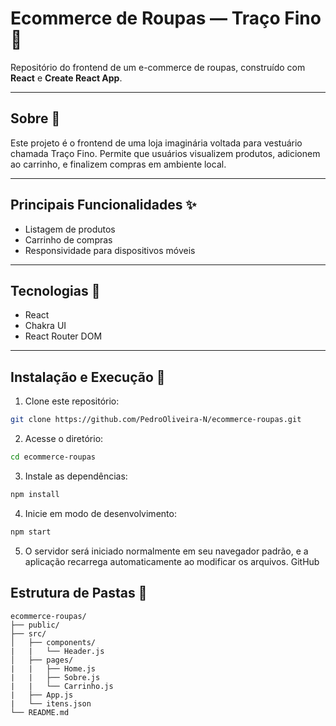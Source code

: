 # Ecommerce de Roupas — Traço Fino 👔

Repositório do frontend de um e-commerce de roupas, construído com **React** e **Create React App**.  

---

## Sobre 👤

Este projeto é o frontend de uma loja imaginária voltada para vestuário chamada Traço Fino. Permite que usuários visualizem produtos, adicionem ao carrinho, e finalizem compras em ambiente local.  

---

## Principais Funcionalidades ✨

- Listagem de produtos   
- Carrinho de compras  
- Responsividade para dispositivos móveis  

---

## Tecnologias 🧪

- React  
- Chakra UI  
- React Router DOM

---

## Instalação e Execução 🧼

1. Clone este repositório:  
  ```bash
  git clone https://github.com/PedroOliveira-N/ecommerce-roupas.git
  ```

2. Acesse o diretório:
  ```bash
  cd ecommerce-roupas
  ```

3. Instale as dependências:
  ```bash
  npm install
  ```

4. Inicie em modo de desenvolvimento:
  ```bash
  npm start
  ```

5. O servidor será iniciado normalmente em seu navegador padrão, e a aplicação recarrega automaticamente ao modificar os arquivos. 
GitHub

## Estrutura de Pastas 📁

```
ecommerce-roupas/
├── public/
├── src/
│   ├── components/
|   |   └── Header.js 
│   ├── pages/
|   |   ├── Home.js
|   |   ├── Sobre.js
|   |   └── Carrinho.js
|   ├── App.js
|   └── itens.json
└── README.md
```
